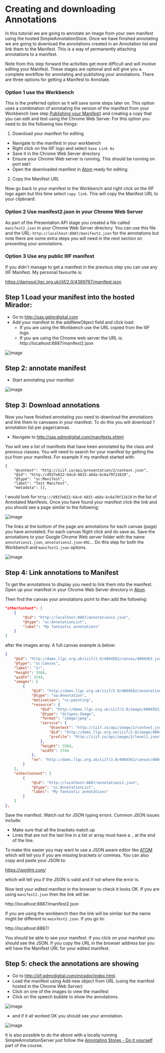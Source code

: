# Creating and downloading Annotations

In this tutorial we are going to annotate an image from your own manifest using the hosted SimpleAnnotationStore. Once we have finished annotating we are going to download the annotations created in an Annotation list and link them to the Manifest. This is a way of permanently attaching annotations to a manifest.

Note from this step forward the activities get more difficult and will involve editing your Manifest. These stages are optional and will give you a complete workflow for annotating and publishing your annotations. There are three options for getting a Manifest to Annotate.

### Option 1 use the Workbench

This is the preferred option as it will save some steps later on. This option uses a combination of annotating the version of the manifest from your Workbench (see step [Publishing your Manifest](../part3/workbench/)) and creating a copy that you can edit and test using the Chrome Web Server. For this option you need to do the following two things:

1. Download your manifest for editing

 * Navigate to the manifest in your workbench
 * Right click on the IIIF logo and select `Save Link As`
 * Save it in the Chrome Web Server directory
 * Ensure your Chrome Web server is running. This should be running on port `8887`
 * Open the downloaded manifest in [Atom](https://atom.io/) ready for editing.

2. Copy the Manifest URL

Now go back to your manifest in the Workbench and right click on the IIIF logo again but this time select `copy link`. This will copy the Manifest URL to your clipboard.

### Option 2 Use manifest2.json in your Chrome Web Server

As part of the Presentation API stage you created a file called `manifest2.json` in your Chrome Web Server directory. You can use this file and the URL: `http://localhost:8887/manifest2.json` for the annotations but note there are some extra steps you will need in the next section on presenting your annotations.


### Option 3 Use any public IIIF manifest

If you didn't manage to get a manifest in the previous step you can use any IIIF Manifest. My personal favourite is:

https://damsssl.llgc.org.uk/iiif/2.0/4389767/manifest.json

## Step 1 Load your manifest into the hosted Mirador:
 * Go to http://sas.gdmrdigital.com
 * Add your manifest to the addNewObject field and click load:
   * If you are using the Workbench use the URL copied from the IIIF logo.
   * If you are using the Chrome web server the URL is: http://localhost:8887/manifest2.json

![image](images/annos_download_annotating.png)  

## Step 2: annotate manifest

 * Start annotating your manifest

![image](images/annos_download_success.png)  

## Step 3: Download annotations

Now you have finished annotating you need to download the annotations and link them to canvases in your manifest. To do this you will download 1 annotation list per page/canvas.

 * Navigate to http://sas.gdmrdigital.com/manifests.xhtml

You will see a list of manifests that have been annotated by the class and previous classes. You will need to search for your manifest by getting the `@id` from your manifest. For example if my manifest started with:

```
{
	"@context": "http://iiif.io/api/presentation/2/context.json",
	"@id": "http://d937e822-64cd-4815-a6da-bc6a79f11619",
	"@type": "sc:Manifest",
	"label": "Test Manifest",
	"metadata": [],
```

I would look for `http://d937e822-64cd-4815-a6da-bc6a79f11619` in the list of Annotated Manifests. Once you have found your manifest click the link and you should see a page similar to the following:

![image](images/anno_download_canvas.png)

The links at the bottom of the page are annotations for each canvas (page) you have annotated. For each canvas Right click and do save as. Save the annotations to your Google Chrome Web server folder with the name `annotations1.json`, `annotations2.json` etc... Do this step for both the Workbench and `manifest2.json` options.

![image](images/anno_download_saveas.png)

## Step 4: Link annotations to Manifest
To get the annotations to display you need to link them into the manifest. Open up your manifest in your Chrome Web Server directory in [Atom](https://atom.io/).

Then find the canvas your annotations point to then add the following:

```json
"otherContent": [
    {
        "@id": "http://localhost:8887/annotations1.json",
        "@type": "sc:AnnotationList",
        "label": "My fantastic annotations"
    }
]
```

after the images array. A full canvas example is below:

```json
{
    "@id": "http://dams.llgc.org.uk/iiif/2.0/4004562/canvas/4004563.json",
    "@type": "sc:Canvas",
    "label": "1r",
    "height": 5584,
    "width": 3744,
    "images": [
        {
            "@id": "http://dams.llgc.org.uk/iiif/2.0/4004562/annotation/4004563.json",
            "@type": "oa:Annotation",
            "motivation": "sc:painting",
            "resource": {
                "@id": "http://dams.llgc.org.uk/iiif/2.0/image/4004563/full/1024,/0/default.jpg",
                "@type": "dctypes:Image",
                "format": "image/jpeg",
                "service": {
                    "@context": "http://iiif.io/api/image/2/context.json",
                    "@id": "http://dams.llgc.org.uk/iiif/2.0/image/4004563",
                    "profile": "http://iiif.io/api/image/2/level1.json"
                },
                "height": 5584,
                "width": 3744
            },
            "on": "http://dams.llgc.org.uk/iiif/2.0/4004562/canvas/4004563.json"
        }
    ],
    "otherContent": [
        {
            "@id": "http://localhost:8887/annotations1.json",
            "@type": "sc:AnnotationList",
            "label": "My fantastic annotations"
        }
    ]
},

```

Save the manifest. Watch out for JSON typing errors. Common JSON issues include:

 * Make sure that all the brackets match up
 * Lines that are not the last line in a list or array must have a `,` at the end of the line.

To make this easier you may want to use a JSON aware editor like [ATOM](https://atom.io/) which will tell you if you are missing brackets or commas. You can also copy and paste your JSON to:

https://jsonlint.com/

which will tell you if the JSON is valid and if not where the error is.

Now test your edited manifest in the browser to check it looks OK. If you are using `manifest2.json` then the link will be:

http://localhost:8887/manifest2.json

If you are using the workbench then the link will be similar but the name might be different to `mainfest2.json`. If you go to:

http://localhost:8887/

You should be able to see your manifest. If you click on your manifest you should see the JSON. If you copy the URL in the browser address bar you will have the Manifest URL for your edited manifest.

## Step 5: check the annotations are showing

 * Go to http://iiif.gdmrdigital.com/mirador/index.html.
 * Load the manifest using Add new object from URL (using the manifest hosted in the Chrome Web Server)
 * Click on one of the images to view the manifest
 * Click on the speech bubble to show the annotations.

![image](images/annos_download_show.png)  

 * and if it all worked OK you should see your annotation.

![image](images/annos_download_success.png)  


It is also possible to do the above with a locally running SimpleAnnotationServer just follow the [Annotating Stores - Do it yourself](annotations-stores-install.md) part of the course.
